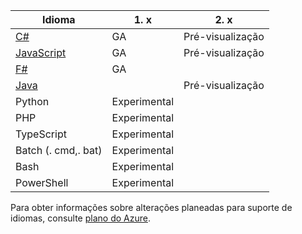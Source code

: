 |Idioma                                 |1. x         |2. x|
|-----------------------------------------|------------|---|
|[C#](../articles/azure-functions/functions-reference-csharp.md)|GA|Pré-visualização|
|[JavaScript](../articles/azure-functions/functions-reference-node.md)|GA|Pré-visualização|
|[F#](../articles/azure-functions/functions-reference-fsharp.md)|GA||
|[Java](../articles/azure-functions/functions-reference-java.md)||Pré-visualização|
|Python              |Experimental||
|PHP                 |Experimental||
|TypeScript          |Experimental||
|Batch (. cmd,. bat)  |Experimental||
|Bash                |Experimental||
|PowerShell          |Experimental||

Para obter informações sobre alterações planeadas para suporte de idiomas, consulte [plano do Azure](https://azure.microsoft.com/roadmap/?tag=functions).
